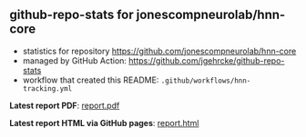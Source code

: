## github-repo-stats for jonescompneurolab/hnn-core

- statistics for repository https://github.com/jonescompneurolab/hnn-core
- managed by GitHub Action: https://github.com/jgehrcke/github-repo-stats
- workflow that created this README: `.github/workflows/hnn-tracking.yml`

**Latest report PDF**: [report.pdf](https://github.com/dylansdaniels/hnn_tracking_test/raw/main/jonescompneurolab/hnn-core/latest-report/report.pdf)


**Latest report HTML via GitHub pages**: [report.html](https://dylansdaniels.github.io/hnn_tracking_test//jonescompneurolab/hnn-core/latest-report/report.html)
